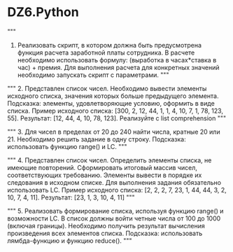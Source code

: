 # DZ6.Python

"""
1. Реализовать скрипт, в котором должна быть предусмотрена функция
расчета заработной платы сотрудника. В расчете необходимо использовать формулу:
(выработка в часах*ставка в час) + премия.
Для выполнения расчета для конкретных значений
необходимо запускать скрипт с параметрами.
"""


"""
2. Представлен список чисел. Необходимо вывести элементы исходного списка,
значения которых больше предыдущего элемента.
Подсказка: элементы, удовлетворяющие условию, оформить в виде списка.
Пример исходного списка: [300, 2, 12, 44, 1, 1, 4, 10, 7, 1, 78, 123, 55].
Результат: [12, 44, 4, 10, 78, 123].
Реализуйте с list comprehension
"""


"""
3. Для чисел в пределах от 20 до 240 найти числа, кратные 20 или 21.
Необходимо решить задание в одну строку.
Подсказка: использовать функцию range() и LC.
"""


"""
4. Представлен список чисел. Определить элементы списка, не имеющие повторений.
Сформировать итоговый массив чисел, соответствующих требованию.
Элементы вывести в порядке их следования в исходном списке.
Для выполнения задания обязательно использовать LC.
Пример исходного списка: [2, 2, 2, 7, 23, 1, 44, 44, 3, 2, 10, 7, 4, 11].
Результат: [23, 1, 3, 10, 4, 11]
"""


"""
5. Реализовать формирование списка, используя функцию range()
и возможности LC.
В список должны войти четные числа от 100 до 1000 (включая границы).
Необходимо получить результат вычисления произведения всех элементов списка.
Подсказка: использовать лямбда-функцию и функцию reduce().
"""
